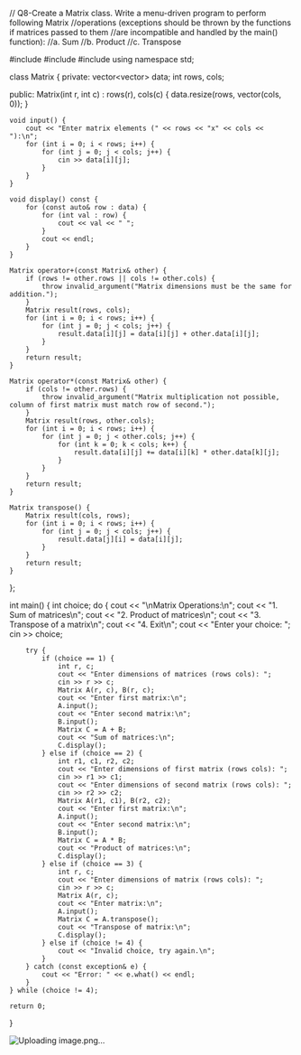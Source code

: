 // Q8-Create a Matrix class. Write a menu-driven program to perform following Matrix
//operations (exceptions should be thrown by the functions if matrices passed to them
//are incompatible and handled by the main() function):
//a. Sum
//b. Product
//c. Transpose


#include <iostream>
#include <vector>
#include <stdexcept>
using namespace std;

class Matrix {
private:
    vector<vector<int>> data;
    int rows, cols;

public:
    Matrix(int r, int c) : rows(r), cols(c) {
        data.resize(rows, vector<int>(cols, 0));
    }

    void input() {
        cout << "Enter matrix elements (" << rows << "x" << cols << "):\n";
        for (int i = 0; i < rows; i++) {
            for (int j = 0; j < cols; j++) {
                cin >> data[i][j];
            }
        }
    }

    void display() const {
        for (const auto& row : data) {
            for (int val : row) {
                cout << val << " ";
            }
            cout << endl;
        }
    }

    Matrix operator+(const Matrix& other) {
        if (rows != other.rows || cols != other.cols) {
            throw invalid_argument("Matrix dimensions must be the same for addition.");
        }
        Matrix result(rows, cols);
        for (int i = 0; i < rows; i++) {
            for (int j = 0; j < cols; j++) {
                result.data[i][j] = data[i][j] + other.data[i][j];
            }
        }
        return result;
    }

    Matrix operator*(const Matrix& other) {
        if (cols != other.rows) {
            throw invalid_argument("Matrix multiplication not possible, column of first matrix must match row of second.");
        }
        Matrix result(rows, other.cols);
        for (int i = 0; i < rows; i++) {
            for (int j = 0; j < other.cols; j++) {
                for (int k = 0; k < cols; k++) {
                    result.data[i][j] += data[i][k] * other.data[k][j];
                }
            }
        }
        return result;
    }

    Matrix transpose() {
        Matrix result(cols, rows);
        for (int i = 0; i < rows; i++) {
            for (int j = 0; j < cols; j++) {
                result.data[j][i] = data[i][j];
            }
        }
        return result;
    }
};

int main() {
    int choice;
    do {
        cout << "\nMatrix Operations:\n";
        cout << "1. Sum of matrices\n";
        cout << "2. Product of matrices\n";
        cout << "3. Transpose of a matrix\n";
        cout << "4. Exit\n";
        cout << "Enter your choice: ";
        cin >> choice;

        try {
            if (choice == 1) {
                int r, c;
                cout << "Enter dimensions of matrices (rows cols): ";
                cin >> r >> c;
                Matrix A(r, c), B(r, c);
                cout << "Enter first matrix:\n";
                A.input();
                cout << "Enter second matrix:\n";
                B.input();
                Matrix C = A + B;
                cout << "Sum of matrices:\n";
                C.display();
            } else if (choice == 2) {
                int r1, c1, r2, c2;
                cout << "Enter dimensions of first matrix (rows cols): ";
                cin >> r1 >> c1;
                cout << "Enter dimensions of second matrix (rows cols): ";
                cin >> r2 >> c2;
                Matrix A(r1, c1), B(r2, c2);
                cout << "Enter first matrix:\n";
                A.input();
                cout << "Enter second matrix:\n";
                B.input();
                Matrix C = A * B;
                cout << "Product of matrices:\n";
                C.display();
            } else if (choice == 3) {
                int r, c;
                cout << "Enter dimensions of matrix (rows cols): ";
                cin >> r >> c;
                Matrix A(r, c);
                cout << "Enter matrix:\n";
                A.input();
                Matrix C = A.transpose();
                cout << "Transpose of matrix:\n";
                C.display();
            } else if (choice != 4) {
                cout << "Invalid choice, try again.\n";
            }
        } catch (const exception& e) {
            cout << "Error: " << e.what() << endl;
        }
    } while (choice != 4);
    
    return 0;
}

![Uploading image.png…]()
